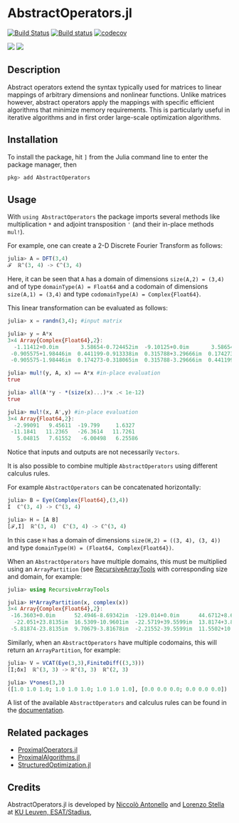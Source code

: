 # AbstractOperators.jl

[![Build Status](https://travis-ci.org/kul-forbes/AbstractOperators.jl.svg?branch=master)](https://travis-ci.org/kul-forbes/AbstractOperators.jl)
[![Build status](https://ci.appveyor.com/api/projects/status/lfrmkg2s1awyxtk8/branch/master?svg=true)](https://ci.appveyor.com/project/nantonel/abstractoperators-jl/branch/master)
[![codecov](https://codecov.io/gh/kul-forbes/AbstractOperators.jl/branch/master/graph/badge.svg)](https://codecov.io/gh/kul-forbes/AbstractOperators.jl)

[![](https://img.shields.io/badge/docs-stable-blue.svg)](https://kul-forbes.github.io/AbstractOperators.jl/stable)
[![](https://img.shields.io/badge/docs-latest-blue.svg)](https://kul-forbes.github.io/AbstractOperators.jl/latest)

## Description

Abstract operators extend the syntax typically used for matrices to linear mappings of arbitrary dimensions and nonlinear functions. Unlike matrices however, abstract operators apply the mappings with specific efficient algorithms that minimize memory requirements. 
This is particularly useful in iterative algorithms and in first order large-scale optimization algorithms.

## Installation

To install the package, hit `]` from the Julia command line to enter the package manager, then

```julia
pkg> add AbstractOperators
```

## Usage

With `using AbstractOperators` the package imports several methods like multiplication `*`  and adjoint transposition `'` (and their in-place methods `mul!`).

For example, one can create a 2-D Discrete Fourier Transform as follows:

```julia
julia> A = DFT(3,4)
ℱ  ℝ^(3, 4) -> ℂ^(3, 4)
```
Here, it can be seen that `A` has a domain of dimensions `size(A,2) = (3,4)` and of type `domainType(A) = Float64` and a codomain of dimensions `size(A,1) = (3,4)` and type `codomainType(A) = Complex{Float64}`.

This linear transformation can be evaluated as follows: 

```julia
julia> x = randn(3,4); #input matrix

julia> y = A*x
3×4 Array{Complex{Float64},2}:
  -1.11412+0.0im       3.58654-0.724452im  -9.10125+0.0im       3.58654+0.724452im
 -0.905575+1.98446im  0.441199-0.913338im  0.315788+3.29666im  0.174273+0.318065im
 -0.905575-1.98446im  0.174273-0.318065im  0.315788-3.29666im  0.441199+0.913338im

julia> mul!(y, A, x) == A*x #in-place evaluation
true

julia> all(A'*y - *(size(x)...)*x .< 1e-12) 
true

julia> mul!(x, A',y) #in-place evaluation
3×4 Array{Float64,2}:
  -2.99091   9.45611  -19.799     1.6327 
 -11.1841   11.2365   -26.3614   11.7261 
   5.04815   7.61552   -6.00498   6.25586

```

Notice that inputs and outputs are not necessarily `Vectors`.

It is also possible to combine multiple `AbstractOperators` using different calculus rules. 

For example `AbstractOperators` can be concatenated horizontally: 

```julia
julia> B = Eye(Complex{Float64},(3,4))
I  ℂ^(3, 4) -> ℂ^(3, 4)

julia> H = [A B]
[ℱ,I]  ℝ^(3, 4)  ℂ^(3, 4) -> ℂ^(3, 4)
```

In this case `H` has a domain of dimensions `size(H,2) = ((3, 4), (3, 4))` and type `domainType(H) = (Float64, Complex{Float64})`.

When an `AbstractOperators` have multiple domains, this must be multiplied using an `ArrayPartition` (see [RecursiveArrayTools](https://github.com/JuliaDiffEq/RecursiveArrayTools.jl/]) with corresponding size and domain, for example: 

```julia
julia> using RecursiveArrayTools

julia> H*ArrayPartition(x, complex(x))
3×4 Array{Complex{Float64},2}:
 -16.3603+0.0im      52.4946-8.69342im  -129.014+0.0im      44.6712+8.69342im
  -22.051+23.8135im  16.5309-10.9601im  -22.5719+39.5599im  13.8174+3.81678im
 -5.81874-23.8135im  9.70679-3.81678im  -2.21552-39.5599im  11.5502+10.9601im
```

Similarly, when an `AbstractOperators` have multiple codomains, this will return an `ArrayPartition`, for example: 
```julia
julia> V = VCAT(Eye(3,3),FiniteDiff((3,3)))
[I;δx]  ℝ^(3, 3) -> ℝ^(3, 3)  ℝ^(2, 3)

julia> V*ones(3,3)
([1.0 1.0 1.0; 1.0 1.0 1.0; 1.0 1.0 1.0], [0.0 0.0 0.0; 0.0 0.0 0.0])

```

A list of the available `AbstractOperators` and calculus rules can be found in the [documentation](https://kul-forbes.github.io/AbstractOperators.jl/latest).

## Related packages

* [ProximalOperators.jl](https://github.com/kul-forbes/ProximalOperators.jl)
* [ProximalAlgorithms.jl](https://github.com/kul-forbes/ProximalAlgorithms.jl)
* [StructuredOptimization.jl](https://github.com/kul-forbes/StructuredOptimization.jl)

## Credits

AbstractOperators.jl is developed by
[Niccolò Antonello](https://nantonel.github.io)
and [Lorenzo Stella](https://lostella.github.io)
at [KU Leuven, ESAT/Stadius](https://www.esat.kuleuven.be/stadius/),
